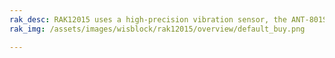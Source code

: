 ```yaml
---
rak_desc: RAK12015 uses a high-precision vibration sensor, the ANT-801S. This sensor is capable of detecting micro shocks or vibration without direction limits.
rak_img: /assets/images/wisblock/rak12015/overview/default_buy.png

---
```


<rk-redirect to="/Product-Categories/WisBlock/RAK12015/Overview/" />